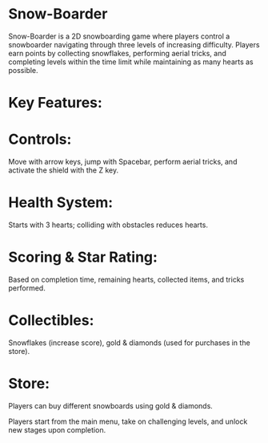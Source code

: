 # Snow-Boarder
Snow-Boarder is a 2D snowboarding game where players control a snowboarder navigating through three levels of increasing difficulty. Players earn points by collecting snowflakes, performing aerial tricks, and completing levels within the time limit while maintaining as many hearts as possible.

# Key Features:
# Controls: 
Move with arrow keys, jump with Spacebar, perform aerial tricks, and activate the shield with the Z key.
# Health System: 
Starts with 3 hearts; colliding with obstacles reduces hearts.
# Scoring & Star Rating: 
Based on completion time, remaining hearts, collected items, and tricks performed.
# Collectibles: 
Snowflakes (increase score), gold & diamonds (used for purchases in the store).
# Store: 
Players can buy different snowboards using gold & diamonds.

Players start from the main menu, take on challenging levels, and unlock new stages upon completion.
